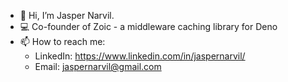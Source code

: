 - 👋 Hi, I’m Jasper Narvil.
- 💻 Co-founder of Zoic - a middleware caching library for Deno
- 📫 How to reach me: 
  - LinkedIn: https://www.linkedin.com/in/jaspernarvil/
  - Email: jaspernarvil@gmail.com
